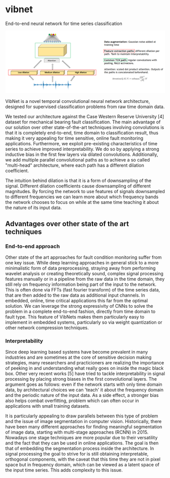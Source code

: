 # vibnet
End-to-end neural network for time series classification

![vibnet](VibNet_diagram.png)

VibNet is a novel temporal convolutional neural network architecture, designed for supervised classification problems from raw time domain data.

We tested our architecture against the Case Western Reserve University [4] dataset for mechanical bearing fault classification.
The main advantage of our solution over other state-of-the-art techniques involving convolutions is that it is completely end-to-end, time domain to classification result, thus making it very appealing for time sensitive, online fault monitoring applications. Furthermore, we exploit pre-existing characteristics of time series to achieve improved interpretability. We do so by applying a strong inductive bias in the first few layers via dilated convolutions. Additionally, we add multiple parallel convolutional paths as to achieve a so called "multi-head" architecture, where each path has a different dilation coefficient. 

The intuition behind dilation is that it is a form of downsampling of the signal. Different dilation coefficients cause downsampling of different magnitudes. By forcing the network to use features of signals downsampled to different frequencies we can learn more about which frequency bands the network chooses to focus on while at the same time teaching it about the nature of its input data. 

## Advantages over other state of the art techniques

### End-to-end approach

Other state of the art approaches for fault condition monitoring suffer from one key issue. While deep learning approaches in general stick to a more minimalistic form of data preprocessing, straying away from performing wavelet analysis or creating theoretically sound, complex signal processing features manually or in a pipeline from the raw data in the time domain, they still rely on frequency information being part of the input to the network. This is often done via FFTs (fast fourier transform)
of the time series data, that are then added to the raw data as additional input channels. In embedded, online, time critical applications this far from the optimal solution. We can leverage the strong expressivity of CNNs to solve the problem in a complete end-to-end fashion, directly from time domain to fault type. This feature of VibNets makes them particularly easy to implement in embedded systems, particularly so via weight quantization or other network compression techniques.

### Interpretability

Since deep learning based systems have become prevalent in many industries and are sometimes at the core of sensitive decision making strategies, many researchers and practicioners are realizing the importance of peeking in and understanding what really goes on inside the magic black box. Other very recent works [5] have tried to tackle interpretability in signal processing by placing strong biases in the first convolutional layers. The argument goes as follows: even if the network starts with only time domain data, by architectural choices we can 'teach' it about the frequency domain and the periodic nature of the input data. As a side effect, a stronger bias also helps combat overfitting, problem which can often occur in applications with small training datasets.

It is particularly appealing to draw parallels between this type of problem and the issue of image segmentation in computer vision. Historically, there have been many different approaches for finding meaningful segmentation of image data, starting with multi-stage approaches (RCNN) in 2015. Nowadays one stage techniques are more popular due to their versatility and the fact that they can be used in online applications. The goal is then that of embedding the segmentation process inside the architecture. In signal processing the goal to strive for is still obtaining interpretable, orthogonal components, with the caveat that this time they are not in pixel space but in frequency domain, which can be viewed as a latent space of the input time series. This adds complexity to this issue.

